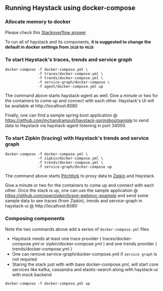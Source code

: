 ## Running Haystack using docker-compose

### Allocate memory to docker

Please check this [Stackoverflow answer](https://stackoverflow.com/questions/44533319/how-to-assign-more-memory-to-docker-container) 

To run all of haystack and its components, **it is suggested to change the default in docker settings from `2GiB` to `4GiB`**

### To start Haystack's traces, trends and service graph

```
docker-compose -f docker-compose.yml \
               -f traces/docker-compose.yml \
               -f trends/docker-compose.yml \
               -f service-graph/docker-compose \
               -f agent/docker-compose.yml up
```

The command above starts haystack-agent as well.  Give a minute or two for the containers to come up and connect with each other. Haystack's UI will be available at http://localhost:8080 

Finally, one can find a sample spring boot application @  https://github.com/mchandramouli/haystack-springbootsample to send data to Haystack via haystack-agent listening in port 34000. 


### To start Zipkin (tracing) with Haystack's trends and service graph

```
docker-compose -f docker-compose.yml \
               -f zipkin/docker-compose.yml \
               -f trends/docker-compose.yml \
               -f service-graph/docker-compose up
```

The command above starts [Pitchfork](https://github.com/HotelsDotCom/pitchfork) to proxy data to [Zipkin](https://github.com/openzipkin/) and Haystack. 

Give a minute or two for the containers to come up and connect with each other.  Once the stack is up, one can use the sample application @ https://github.com/openzipkin/brave-webmvc-example and send some sample data to see traces (from Zipkin), trends and service-graph in haystack-ui @ http://localhost:8080


### Composing components

Note the two commands above add a series of `docker-compose.yml` files. 

* Haystack needs at least one trace provider ( traces/docker-compose.yml or zipkin/docker-compose.yml ) and one trends provider ( trends/docker-compose.yml )
* One can remove service-graph/docker-compose.yml if `service graph` is not required
* Staring the stack just with with base docker-compose.yml, will start core services like kafka, cassandra and elastic-search along with haystack-ui with mock backend
```
docker-compose -f docker-compose.yml up
```


